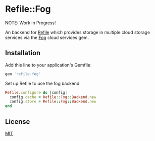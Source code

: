 # Refile::Fog

NOTE: Work in Progress!

An backend for [Refile](https://github.com/elabs/refile) which provides storage
in multiple cloud storage services via the [Fog](https://github.com/fog/fog)
cloud services gem.

## Installation

Add this line to your application's Gemfile:

```ruby
gem 'refile-fog'
```

Set up Refile to use the fog backend:

``` ruby
Refile.configure do |config|
  config.cache = Refile::Fog::Backend.new
  config.store = Refile::Fog::Backend.new
end
```

## License

[MIT](License.txt)
